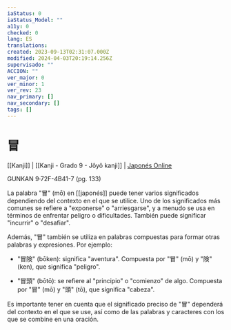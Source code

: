 ```yaml
---
iaStatus: 0
iaStatus_Model: ""
a11y: 0
checked: 0
lang: ES
translations: 
created: 2023-09-13T02:31:07.000Z
modified: 2024-04-03T20:19:14.256Z
supervisado: ""
ACCION: ""
ver_major: 0
ver_minor: 1
ver_rev: 23
nav_primary: []
nav_secondary: []
tags: []
---
```

# 冒

[[Kanji]] | [[Kanji - Grado 9 - Jôyô kanji]]  | [Japonés Online](http://japonesonline.com/kanjis/busqueda/?s=%E5%86%92&x=0&y=0)

GUNKAN 9·72F-4B41-7 (pg. 133)

La palabra "冒" (mō) en [[japonés]] puede tener varios significados dependiendo del contexto en el que se utilice. Uno de los significados más comunes se refiere a "exponerse" o "arriesgarse", y a menudo se usa en términos de enfrentar peligro o dificultades. También puede significar "incurrir" o "desafiar".

Además, "冒" también se utiliza en palabras compuestas para formar otras palabras y expresiones. Por ejemplo:

- "冒険" (bōken): significa "aventura". Compuesta por "冒" (mō) y "険" (ken), que significa "peligro".
    
- "冒頭" (bōtō): se refiere al "principio" o "comienzo" de algo. Compuesta por "冒" (mō) y "頭" (tō), que significa "cabeza".
    

Es importante tener en cuenta que el significado preciso de "冒" dependerá del contexto en el que se use, así como de las palabras y caracteres con los que se combine en una oración.
